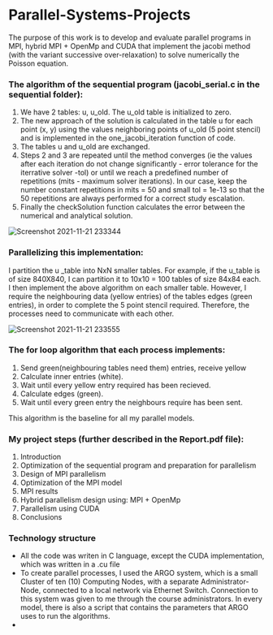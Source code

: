 # Parallel-Systems-Projects

The purpose of this work is to develop and evaluate parallel programs in MPI, hybrid MPI + OpenMp
and CUDA that implement the jacobi method (with the variant successive over-relaxation) to solve numerically the
Poisson equation.


### The algorithm of the sequential program (jacobi_serial.c in the sequential folder):
1. We have 2 tables: u, u_old. The u_old table is initialized to zero.
2. The new approach of the solution is calculated in the table u for each point (x, y) using the values neighboring points of u_old (5 point stencil) and is implemented in the one_jacobi_iteration function of code.
3. The tables u and u_old are exchanged.
4. Steps 2 and 3 are repeated until the method converges (ie the values after each iteration do not change significantly - error tolerance for the iterrative solver -tol) or until we reach a predefined number of repetitions (mits - maximum solver iterations). In our case, keep the number constant repetitions in mits = 50 and small tol = 1e-13 so that the 50 repetitions are always performed for a correct study escalation.
5. Finally the checkSolution function calculates the error between the numerical and analytical solution.

![Screenshot 2021-11-21 233344](https://user-images.githubusercontent.com/50372934/142779764-a4c544ab-ed51-4607-a50f-08e6df1c9206.png)


### Parallelizing this implementation:
I partition the u _table into NxN smaller tables. For example, if the u_table is of size 840X840, I can partition it to 10x10 = 100 tables of size 84x84 each.
I then implement the above algorithm on each smaller table. However, I require the neighbouring data (yellow entries) of the tables edges (green entries), in order to complete the 5 point stencil required. Therefore, the processes need to communicate with each other. 

![Screenshot 2021-11-21 233555](https://user-images.githubusercontent.com/50372934/142779833-aea2af1e-a118-4229-a06e-be1540a7c402.png)

### The for loop algorithm that each process implements:
<ol>
  <li>Send green(neighbouring tables need them) entries, receive yellow</li>
  <li>Calculate inner entries (white).</li>
  <li>Wait until every yellow entry required has been recieved.</li>
  <li>Calculate edges (green).</li>
  <li>Wait until every green entry the neighbours require has been sent.</li>
</ol>

This algorithm is the baseline for all my parallel models.


### My project steps (further described in the Report.pdf file):
<ol>
<li>Introduction</li>
<li>Optimization of the sequential program and preparation for parallelism</li>
<li>Design of MPI parallelism</li>
<li>Optimization of the MPI model</li>
<li>MPI results</li>
<li>Hybrid parallelism design using: MPI + OpenMp</li>
<li>Parallelism using CUDA</li>
<li>Conclusions</li>
</ol>

### Technology structure

<ul>
  <li>All the code was writen in C language, except the CUDA implementation, which was written in a .cu file </li>
  <li>To create parallel processes, I used the ARGO system, which is a small Cluster of ten (10) Computing Nodes, with a separate Administrator-Node, connected to a local network via Ethernet Switch. Connection to this system was given to me through the course administrators. In every model, there is also a script that contains the parameters that ARGO uses to run the algorithms.</li>
  <li></li>
</ul>
